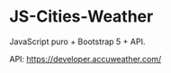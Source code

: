 # JS-Cities-Weather
 JavaScript puro + Bootstrap 5 + API.

 API: https://developer.accuweather.com/
